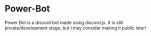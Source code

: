 # Power-Bot
Power Bot is a discord bot made using discord.js. It is still private/development stage, but I may consider making it public later!
